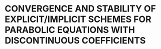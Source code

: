 # CONVERGENCE AND STABILITY OF EXPLICIT/IMPLICIT SCHEMES FOR PARABOLIC EQUATIONS WITH DISCONTINUOUS COEFFICIENTS



